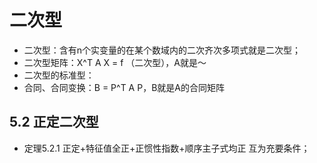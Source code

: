 # 二次型

- 二次型：含有n个实变量的在某个数域内的二次齐次多项式就是二次型；
- 二次型矩阵：X^T A X = f （二次型），A就是～
- 二次型的标准型：
- 合同、合同变换：B = P^T  A P，B就是A的合同矩阵


## 5.2 正定二次型

- 定理5.2.1 正定+特征值全正+正惯性指数+顺序主子式均正 互为充要条件；


